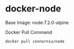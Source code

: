 # docker-node

Base Image: node:7.2.0-alpine

Docker Pull Command


```bash
docker pull connorniu/node
```